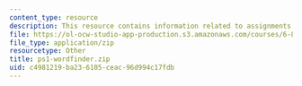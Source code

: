 ```yaml
---
content_type: resource
description: This resource contains information related to assignments.
file: https://ol-ocw-studio-app-production.s3.amazonaws.com/courses/6-831-user-interface-design-and-implementation-spring-2011/c4981219ba236105ceac96d994c17fdb_ps1-wordfinder.zip
file_type: application/zip
resourcetype: Other
title: ps1-wordfinder.zip
uid: c4981219-ba23-6105-ceac-96d994c17fdb
---
```


